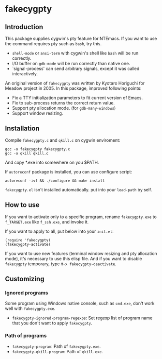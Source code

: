 fakecygpty
============

Introduction
------------
This package supplies cygwin's pty feature for NTEmacs.
If you want to use the command requires pty such as `bash`, try this.

* `shell-mode` or `ansi-term` with cygwin's shell like `bash` will be run correctly.
* I/O buffer on `gdb-mode` will be run correctly than native one.
* `signal-process' can send arbitrary signals, except it was called interactively.

An original version of `fakecygpty` was written by Kyotaro Horiguchi for Meadow project in 2005.
In this package, improved following points:

* Fix a TTY initialization parameters to fit current version of Emacs.
* Fix to sub-process returns the correct return value. 
* Support pty allocation mode. (for `gdb-many-windows`)
* Support window resizing.

Installation
------------

Compile `fakecygpty.c` and `qkill.c` on cygwin enviroment:

    gcc -o fakecygpty fakecygpty.c
    gcc -o qkill qkill.c

And copy *.exe into somewhere on you $PATH.

If `autoreconf` package is installed, you can use configure script:

    autoreconf -ivf && ./configure && make install

`fakecygpty.el` isn't installed automatically. put into your `load-path` by self.

How to use
----------
If you want to activate only to a specific program, rename `fakecygpty.exe` to
`f_TARGET.exe` like `f_ssh.exe`, and invoke it.

If you want to apply to all, put below into your `init.el`:

    (require 'fakecygpty)
    (fakecygpty-activate)

If you want to use new features (terminal window resizing and pty allocation mode),
it's necessary to use this elisp file.
And if you want to disable `fakecygpty` temporary, type `M-x fakecygpty-deactivate`.

Customizing
-----------

### Ignored programs
Some program using Windows native console, such as `cmd.exe`, don't work well
with `fakecygpty.exe`.

* `fakecygpty-ignored-program-regexps`: Set regexp list of program name that
you don't want to apply `fakecygpty`.

### Path of programs

* `fakecygpty-program`: Path of `fakecygpty.exe`.
* `fakecygpty-qkill-program`: Path of `qkill.exe`.
